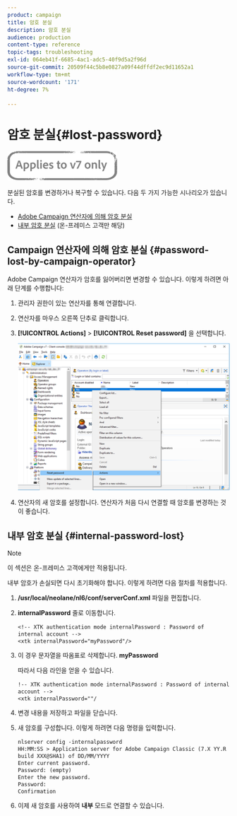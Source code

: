 ```yaml
---
product: campaign
title: 암호 분실
description: 암호 분실
audience: production
content-type: reference
topic-tags: troubleshooting
exl-id: 064eb41f-6685-4ac1-adc5-40f9d5a2f96d
source-git-commit: 20509f44c5b8e0827a09f44dffdf2ec9d11652a1
workflow-type: tm+mt
source-wordcount: '171'
ht-degree: 7%

---
```


# 암호 분실{#lost-password}

![](../../assets/v7-only.svg)

분실된 암호를 변경하거나 복구할 수 있습니다.
다음 두 가지 가능한 시나리오가 있습니다.

* [Adobe Campaign 연산자에 의해 암호 분실](#password-lost-by-campaign-operator)
* [내부 암호 분실](#internal-password-lost) (온-프레미스 고객만 해당)

## Campaign 연산자에 의해 암호 분실 {#password-lost-by-campaign-operator}

Adobe Campaign 연산자가 암호를 잃어버리면 변경할 수 있습니다.
이렇게 하려면 아래 단계를 수행합니다:

1. 관리자 권한이 있는 연산자를 통해 연결합니다.
1. 연산자를 마우스 오른쪽 단추로 클릭합니다.
1. **[!UICONTROL Actions]** > **[!UICONTROL Reset password]** 을 선택합니다.

   ![](assets/operator-passwd.png)

1. 연산자의 새 암호를 설정합니다. 연산자가 처음 다시 연결할 때 암호를 변경하는 것이 좋습니다.

## 내부 암호 분실 {#internal-password-lost}

>[!NOTE]
>
>이 섹션은 온-프레미스 고객에게만 적용됩니다.

내부 암호가 손실되면 다시 초기화해야 합니다.
이렇게 하려면 다음 절차를 적용합니다.

1. **/usr/local/neolane/nl6/conf/serverConf.xml** 파일을 편집합니다.

1. **internalPassword** 줄로 이동합니다.

   ```
   <!-- XTK authentication mode internalPassword : Password of internal account -->
   <xtk internalPassword="myPassword"/>
   ```

1. 이 경우 문자열을 따옴표로 삭제합니다. **myPassword**

   따라서 다음 라인을 얻을 수 있습니다.

   ```
   !-- XTK authentication mode internalPassword : Password of internal account -->
   <xtk internalPassword=""/
   ```

1. 변경 내용을 저장하고 파일을 닫습니다.

1. 새 암호를 구성합니다. 이렇게 하려면 다음 명령을 입력합니다.

   ```
   nlserver config -internalpassword
   HH:MM:SS > Application server for Adobe Campaign Classic (7.X YY.R build XXX@SHA1) of DD/MM/YYYY
   Enter current password.
   Password: (empty)
   Enter the new password.
   Password: 
   Confirmation 
   ```

1. 이제 새 암호를 사용하여 **내부** 모드로 연결할 수 있습니다.
